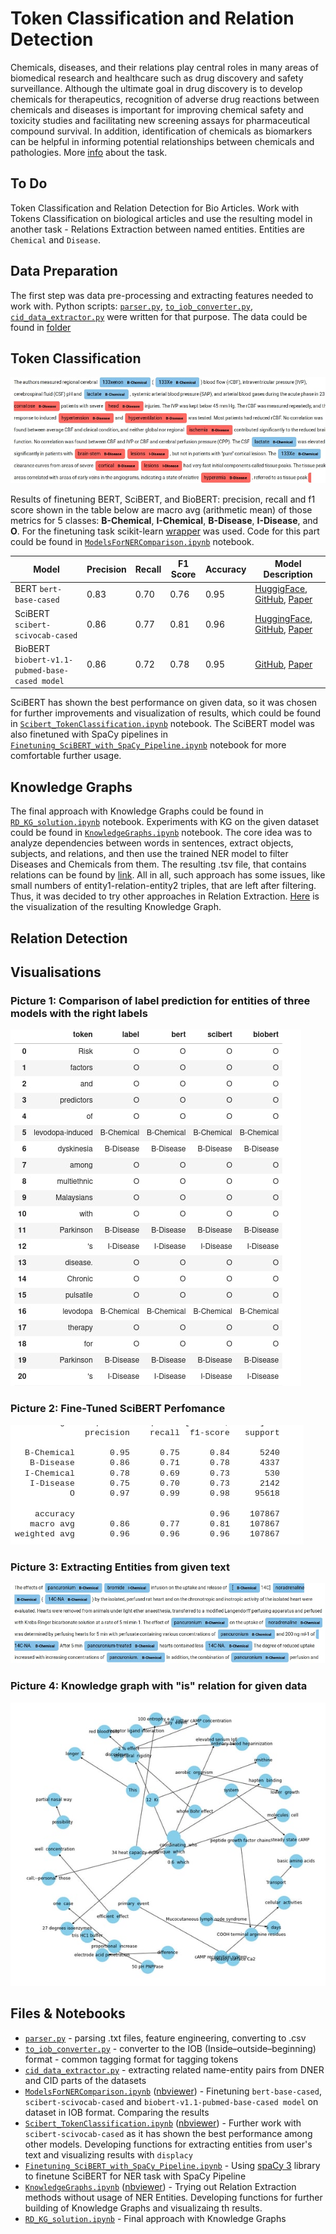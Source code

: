 # Token Classification and Relation Detection
Chemicals, diseases, and their relations play central roles in many areas of biomedical research and healthcare such as drug discovery and safety surveillance. Although the ultimate goal in drug discovery is to develop chemicals for therapeutics, recognition of adverse drug reactions between chemicals and diseases is important for improving chemical safety and toxicity studies and facilitating new screening assays for pharmaceutical compound survival. In addition, identification of chemicals as biomarkers can be helpful in informing potential relationships between chemicals and pathologies. More [info](https://biocreative.bioinformatics.udel.edu/tasks/biocreative-v/track-3-cdr/) about the task.

## To Do
Token Classification and Relation Detection for Bio Articles. Work with Tokens Classification on biological articles and use the resulting model in another task - Relations Extraction between named entities. Entities are `Chemical` and `Disease`.

## Data Preparation
The first step was data pre-processing and extracting features needed to work with. Python scripts: [`parser.py`](https://github.com/Teasotea/BioNER-and-RD/blob/main/parser.py), [`to_iob_converter.py`](https://github.com/Teasotea/BioNER-and-RD/blob/main/to_iob_converter.py), [`cid_data_extractor.py`](https://github.com/Teasotea/BioNER-and-RD/blob/main/cid_data_extractor.py) were written for that purpose. The data could be found in [folder](https://github.com/Teasotea/BioNER-and-RD/tree/main/data)

## Token Classification
![`Extracting Entities Example`](https://github.com/Teasotea/BioNER-and-RD/blob/main/img/ent2.jpg)

Results of finetuning BERT, SciBERT, and BioBERT:
precision, recall and f1 score shown in the table below are macro avg (arithmetic mean) of those metrics for 5 classes: **B-Chemical**, **I-Chemical**, **B-Disease**, **I-Disease**, and **O**. For the finetuning task scikit-learn [wrapper](https://github.com/charles9n/bert-sklearn) was used. Code for this part could be found in [`ModelsForNERComparison.ipynb`](https://github.com/Teasotea/BioNER-and-RD/blob/main/ModelsForNERComparison.ipynb) notebook. 

| Model  | Precision | Recall | F1 Score | Accuracy | Model Description | 
| ------------- |  ------------- | ------------- | ------------- | ------------- | ------------- | 
| BERT `bert-base-cased` | 0.83 | 0.70 | 0.76 | 0.95 | [HuggigFace](https://huggingface.co/bert-base-cased), [GitHub](https://github.com/google-research/bert), [Paper](https://arxiv.org/abs/1810.04805) | 
| SciBERT `scibert-scivocab-cased`| 0.86 | 0.77 | 0.81 | 0.96 |  [HuggingFace](https://huggingface.co/allenai/scibert_scivocab_uncased), [GitHub](https://github.com/allenai/scibert), [Paper](https://arxiv.org/pdf/1903.10676.pdf) | 
| BioBERT `biobert-v1.1-pubmed-base-cased model`| 0.86 | 0.72 | 0.78 | 0.95 | [GitHub](https://github.com/dmis-lab/biobert), [Paper](https://arxiv.org/pdf/1901.08746.pdf) | 

SciBERT has shown the best performance on given data, so it was chosen for further improvements and visualization of results, which could be found in [`Scibert_TokenClassification.ipynb`](https://github.com/Teasotea/BioNER-and-RD/blob/main/Scibert_TokenClassification.ipynb) notebook. The SciBERT model was also finetuned with SpaCy pipelines in [`Finetuning_SciBERT_with_SpaCy_Pipeline.ipynb`](https://github.com/Teasotea/BioNER-and-RD/blob/main/Finetuning%20SciBERT%20with%20SpaCy%20Pipeline.ipynb) notebook for more comfortable further usage.


## Knowledge Graphs

The final approach with Knowledge Graphs could be found in [`RD_KG_solution.ipynb`](https://github.com/Teasotea/BioNER-and-RD/blob/main/RD_KG_solution.ipynb) notebook. Experiments with KG on the given dataset could be found in [`KnowledgeGraphs.ipynb`](https://github.com/Teasotea/BioNER-and-RD/blob/main/KnowledgeGraphs.ipynb) notebook. The core idea was to analyze dependencies between words in sentences, extract objects, subjects, and relations, and then use the trained NER model to filter Diseases and Chemicals from them. The resulting .tsv file, that contains relations can be found by [link](https://github.com/Teasotea/BioNER-and-RD/blob/main/data/relations1.tsv). All in all, such approach has some issues, like small numbers of entity1-relation-entity2 triples, that are left after filtering. Thus, it was decided to try other approaches in Relation Extraction. [Here](https://github.com/Teasotea/BioNER-and-RD/blob/main/img/final_kg.jpg) is the visualization of the resulting Knowledge Graph.

## Relation Detection

## Visualisations

### Picture 1: Comparison of label prediction for entities of three models with the right labels
![`Comparison of label prediction for entities of three models with the right labels`](https://github.com/Teasotea/BioNER-and-RD/blob/main/img/iob.jpg)

### Picture 2: Fine-Tuned SciBERT Perfomance
![`Fine-Tuned SciBERT Perfomance`](https://github.com/Teasotea/BioNER-and-RD/blob/main/img/res2.jpg)

### Picture 3: Extracting Entities from given text
![`Extracting Entities Example`](https://github.com/Teasotea/BioNER-and-RD/blob/main/img/ent3.jpg)

### Picture 4: Knowledge graph with "is" relation for given data
![`Knowledge graph for "is" relation for given data`](https://github.com/Teasotea/BioNER-and-RD/blob/main/img/gr2.jpg)


## Files & Notebooks
* [`parser.py`](https://github.com/Teasotea/BioNER-and-RD/blob/main/parser.py) - parsing .txt files, feature engineering, converting to .csv
* [`to_iob_converter.py`](https://github.com/Teasotea/BioNER-and-RD/blob/main/to_iob_converter.py) - converter to the IOB (Inside–outside–beginning) format - common tagging format for tagging tokens
* [`cid_data_extractor.py`](https://github.com/Teasotea/BioNER-and-RD/blob/main/cid_data_extractor.py) - extracting related name-entity pairs from DNER and CID parts of the datasets
* [`ModelsForNERComparison.ipynb`](https://github.com/Teasotea/BioNER-and-RD/blob/main/ModelsForNERComparison.ipynb) ([nbviewer](https://github.com/Teasotea/BioNER-and-RD/blob/main/ModelsForNERComparison.ipynb)) -  Finetuning `bert-base-cased`, `scibert-scivocab-cased` and `biobert-v1.1-pubmed-base-cased model` on dataset in IOB format. Comparing the results
* [`Scibert_TokenClassification.ipynb`](https://github.com/Teasotea/BioNER-and-RD/blob/main/Scibert_TokenClassification.ipynb) ([nbviewer](https://github.com/Teasotea/BioNER-and-RD/blob/main/Scibert_TokenClassification.ipynb)) -  Further work with `scibert-scivocab-cased` as it has shown the best performance among other models. Developing functions for extracting entities from user's text and visualizing results with `displacy`
* [`Finetuning_SciBERT_with_SpaCy_Pipeline.ipynb`](https://github.com/Teasotea/BioNER-and-RD/blob/main/Finetuning%20SciBERT%20with%20SpaCy%20Pipeline.ipynb) -  Using [spaCy 3](https://spacy.io/usage/v3) library to finetune SciBERT for NER task with SpaCy Pipeline
* [`KnowledgeGraphs.ipynb`](https://github.com/Teasotea/BioNER-and-RD/blob/main/KnowledgeGraphs.ipynb) ([nbviewer](https://github.com/Teasotea/BioNER-and-RD/blob/main/KnowledgeGraphs.ipynb)) - Trying out Relation Extraction methods without usage of NER Entities. Developing functions for further building of Knowledge Graphs and visualizaing th results.
* [`RD_KG_solution.ipynb`](https://github.com/Teasotea/BioNER-and-RD/blob/main/RD_KG_solution.ipynb)  - Final approach with Knowledge Graphs
